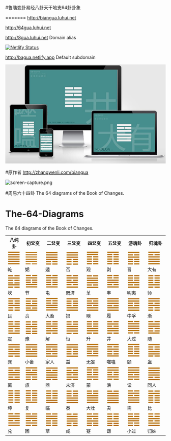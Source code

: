 #鲁虺变卦易经八卦天干地支64卦卦象

=======
http://biangua.luhui.net

http://64gua.luhui.net



http://8gua.luhui.net
Domain alias

[![Netlify Status](https://api.netlify.com/api/v1/badges/f720bc7e-e9a6-4cf7-9be7-0a38768a6c99/deploy-status)](https://app.netlify.com/sites/bagua/deploys)


http://bagua.netlify.app
Default subdomain



<p>
<img src="Oviliabiangua变卦易经64卦截图_20201014073531.jpg?raw=true" alt="screen-capture.png"></p>



#原作者
http://zhangwenli.com/biangua

<p>
<img src="screen-capture.png?raw=true" alt="screen-capture.png"></p>

#周易六十四卦 The 64 diagrams of the Book of Changes.

# The-64-Diagrams
The 64 diagrams of the Book of Changes. 
<table>
        <th>八纯卦</th>
        <th>初爻变</th>
        <th>二爻变</th>
        <th>三爻变</th>
        <th>四爻变</th>
        <th>五爻变</th>
        <th>游魂卦</th>
        <th>归魂卦</th>
<tr><td><div style="align: center"><img src="img/01.jpg"/>乾</div></td><td><div style="align: center"><img src="img/44.jpg"/>姤</div></td><td><div style="align: center"><img src="img/33.jpg"/>遁</div></td><td><div style="align: center"><img src="img/12.jpg"/>否</div></td><td><div style="align: center"><img src="img/20.jpg"/>观</div></td><td><div style="align: center"><img src="img/23.jpg"/>剥</div></td><td><div style="align: center"><img src="img/35.jpg"/>晋</div></td><td><div style="align: center"><img src="img/14.jpg"/>大有</div></td></tr><tr><td><div style="align: center"><img src="img/29.jpg"/>坎</div></td><td><div style="align: center"><img src="img/60.jpg"/>节</div></td><td><div style="align: center"><img src="img/03.jpg"/>屯</div></td><td><div style="align: center"><img src="img/63.jpg"/>既济</div></td><td><div style="align: center"><img src="img/49.jpg"/>革</div></td><td><div style="align: center"><img src="img/55.jpg"/>丰</div></td><td><div style="align: center"><img src="img/36.jpg"/>明夷</div></td><td><div style="align: center"><img src="img/07.jpg"/>师</div></td></tr><tr><td><div style="align: center"><img src="img/52.jpg"/>艮</div></td><td><div style="align: center"><img src="img/22.jpg"/>贲</div></td><td><div style="align: center"><img src="img/26.jpg"/>大畜</div></td><td><div style="align: center"><img src="img/41.jpg"/>损</div></td><td><div style="align: center"><img src="img/38.jpg"/>睽</div></td><td><div style="align: center"><img src="img/10.jpg"/>履</div></td><td><div style="align: center"><img src="img/61.jpg"/>中孚</div></td><td><div style="align: center"><img src="img/53.jpg"/>渐</div></td></tr><tr><td><div style="align: center"><img src="img/51.jpg"/>震</div></td><td><div style="align: center"><img src="img/16.jpg"/>豫</div></td><td><div style="align: center"><img src="img/40.jpg"/>解</div></td><td><div style="align: center"><img src="img/32.jpg"/>恒</div></td><td><div style="align: center"><img src="img/46.jpg"/>升</div></td><td><div style="align: center"><img src="img/48.jpg"/>井</div></td><td><div style="align: center"><img src="img/28.jpg"/>大过</div></td><td><div style="align: center"><img src="img/17.jpg"/>随</div></td></tr><tr><td><div style="align: center"><img src="img/57.jpg"/>巽</div></td><td><div style="align: center"><img src="img/09.jpg"/>小畜</div></td><td><div style="align: center"><img src="img/37.jpg"/>家人</div></td><td><div style="align: center"><img src="img/42.jpg"/>益</div></td><td><div style="align: center"><img src="img/25.jpg"/>无妄</div></td><td><div style="align: center"><img src="img/21.jpg"/>噬嗑</div></td><td><div style="align: center"><img src="img/27.jpg"/>颐</div></td><td><div style="align: center"><img src="img/18.jpg"/>蛊</div></td></tr><tr><td><div style="align: center"><img src="img/30.jpg"/>离</div></td><td><div style="align: center"><img src="img/56.jpg"/>旅</div></td><td><div style="align: center"><img src="img/50.jpg"/>鼎</div></td><td><div style="align: center"><img src="img/64.jpg"/>未济
</div></td><td><div style="align: center"><img src="img/04.jpg"/>蒙</div></td><td><div style="align: center"><img src="img/59.jpg"/>涣</div></td><td><div style="align: center"><img src="img/06.jpg"/>讼</div></td><td><div style="align: center"><img src="img/13.jpg"/>同人</div></td></tr><tr><td><div style="align: center"><img src="img/02.jpg"/>坤</div></td><td><div style="align: center"><img src="img/24.jpg"/>复</div></td><td><div style="align: center"><img src="img/19.jpg"/>临</div></td><td><div style="align: center"><img src="img/11.jpg"/>泰</div></td><td><div style="align: center"><img src="img/34.jpg"/>大壮</div></td><td><div style="align: center"><img src="img/43.jpg"/>夬</div></td><td><div style="align: center"><img src="img/05.jpg"/>需</div></td><td><div style="align: center"><img src="img/08.jpg"/>比</div></td></tr><tr><td><div style="align: center"><img src="img/58.jpg"/>兑</div></td><td><div style="align: center"><img src="img/47.jpg"/>困</div></td><td><div style="align: center"><img src="img/45.jpg"/>萃</div></td><td><div style="align: center"><img src="img/31.jpg"/>咸</div></td><td><div style="align: center"><img src="img/39.jpg"/>蹇</div></td><td><div style="align: center"><img src="img/15.jpg"/>谦</div></td><td><div style="align: center"><img src="img/62.jpg"/>小过</div></td><td><div style="align: center"><img src="img/54.jpg"/>归妹</div></td></tr></table>


